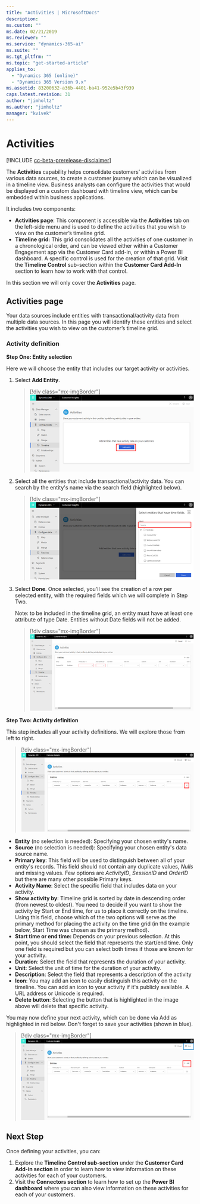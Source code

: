 ```yaml
---
title: "Activities | MicrosoftDocs"
description: 
ms.custom: ""
ms.date: 02/21/2019
ms.reviewer: ""
ms.service: "dynamics-365-ai"
ms.suite: ""
ms.tgt_pltfrm: ""
ms.topic: "get-started-article"
applies_to: 
  - "Dynamics 365 (online)"
  - "Dynamics 365 Version 9.x"
ms.assetid: 83200632-a36b-4401-ba41-952e5b43f939
caps.latest.revision: 31
author: "jimholtz"
ms.author: "jimholtz"
manager: "kvivek"
---
```

# Activities

[!INCLUDE [cc-beta-prerelease-disclaimer](../includes/cc-beta-prerelease-disclaimer.md)]

The **Activities** capability helps consolidate customers’ activities from various data sources, to create a customer journey which can be visualized in a timeline view. Business analysts can configure the activities that would be displayed on a custom dashboard with timeline view, which can be embedded within business applications.

It includes two components:
- **Activities page**: This component is accessible via the **Activities** tab on the left-side menu and is used to define the activities that you wish to view on the customer’s timeline grid.
- **Timeline grid:** This grid consolidates all the activities of one customer in a chronological order, and can be viewed either within a Customer Engagement app via the Customer Card add-in, or within a Power BI dashboard. A specific control is used for the creation of that grid. Visit the **Timeline Control** sub-section within the **Customer Card Add-In** section to learn how to work with that control.

In this section we will only cover the **Activities** page.

## Activities page

Your data sources include entities with transactional/activity data from multiple data sources. In this page you will identify these entities and select the activities you wish to view on the customer’s timeline grid.

### Activity definition

**Step One: Entity selection**

Here we will choose the entity that includes our target activity or activities.

1. Select **Add Entity**.
  
   > [!div class="mx-imgBorder"] 
   > ![](media/activities-add-entity.png "Activities add entity")

2. Select all the entities that include transactional/activity data. You can search by the entity's name via the search field (highlighted below).
   
   > [!div class="mx-imgBorder"] 
   > ![](media/activities-search-entities.png "Activities search entities")

3. Select **Done**. Once selected, you'll see the creation of a row per selected entity, with the required fields which we will complete in Step Two. 

   Note: to be included in the timeline grid, an entity must have at least one attribute of type Date. Entities without Date fields will not be added.
 
   > [!div class="mx-imgBorder"] 
   > ![](media/activities-entities-define.png "Activities define entities")

**Step Two: Activity definition**

This step includes all your activity definitions. We will explore those from left to right.

> [!div class="mx-imgBorder"] 
> ![](media/activities-entities-close.png "Activities entities close")
    
- **Entity** (no selection is needed): Specifying your chosen entity's name.
- **Source** (no selection is needed): Specifying your chosen entity's data source name.
- **Primary key**: This field will be used to distinguish between all of your entity's records. This field should not contain any duplicate values, *Nulls* and missing values. Few options are *ActivityID*, *SessionID* and *OrderID* but there are many other possible Primary keys.
- **Activity Name**: Select the specific field that includes data on your activity. 
- **Show activity by**: Timeline grid is sorted by date in descending order (from newest to oldest). You need to decide if you want to show the activity by Start or End time, for us to place it correctly on the timeline. Using this field, choose which of the two options will serve as the primary method for placing the activity on the time grid (in the example below, Start Time was chosen as the primary method).
- **Start time or end time:** Depends on your previous selection. At this point, you should select the field that represents the start/end time. Only one field is required but you can select both times if those are known for your activity.
- **Duration**: Select the field that represents the duration of your activity.
- **Unit**: Select the unit of time for the duration of your activity.
- **Description**: Select the field that represents a description of the activity
- **Icon**: You may add an icon to easily distinguish this activity on the timeline. You can add an icon to your activity if it's publicly available. A URL address or Unicode is required.
- **Delete button**: Selecting the button that is highlighted in the image above will delete that specific activity.
  
You may now define your next activity, which can be done via Add as highlighted in red below. Don't forget to save your activities (shown in blue).

> [!div class="mx-imgBorder"] 
> ![](media/activities-add-save-entity.png "Save and add activities entities")
   
## Next Step
Once defining your activities, you can:
1. Explore the **Timeline Control sub-section** under the **Customer Card Add-in section** in order to learn how to view information on these activities for each of your customers.
2. Visit the **Connectors section** to learn how to set up the **Power BI dashboard** where you can also view information on these activities for each of your customers.

